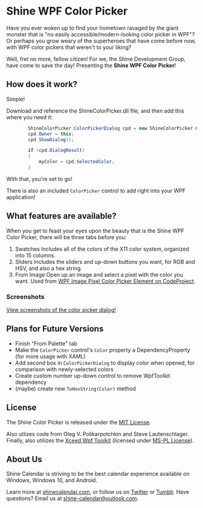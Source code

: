 # Shine WPF Color Picker
Have you ever woken up to find your hometown ravaged by the giant monster that is "no easily accessible/modern-looking color picker in WPF"? Or perhaps you grow weary of the superheroes that have come before now, with WPF color pickers that weren't to your liking?

Well, fret no more, fellow citizen! For we, the Shine Development Group, have come to save the day! Presenting the **Shine WPF Color Picker**!

## How does it work?
Simple!

Download and reference the ShineColorPicker.dll file, and then add this where you need it:

```c#
        ShineColorPicker.ColorPickerDialog cpd = new ShineColorPicker.ColorPickerDialog(myColor); 
        cpd.Owner = this;
        cpd.ShowDialog();

        if (cpd.DialogResult)
        {
            myColor = cpd.SelectedColor;
        }
```

With that, you're set to go!

There is also an included ```ColorPicker``` control to add right into your WPF application!

## What features are available?
When you get to feast your eyes upon the beauty that is the Shine WPF Color Picker, there will be three tabs before you:

1. Swatches
Includes all of the colors of the X11 color system, organized into 15 columns.
2. Sliders
Includes the sliders and up-down buttons you want, for RGB and HSV, and also a hex string.
3. From Image
Open up an image and select a pixel with the color you want. Used from [WPF Image Pixel Color Picker Element on CodeProject](https://www.codeproject.com/Articles/36848/WPF-Image-Pixel-Color-Picker-Element).

### Screenshots

[View screenshots of the color picker dialog!](https://github.com/shine-calendar/color-picker/blob/master/Screenshots.md)

## Plans for Future Versions

* Finish "From Palette" tab
* Make the ```ColorPicker``` control's ```Color``` property a DependencyProperty (for more usage with XAML)
* Add second box in ```ColorPickerDialog``` to display color when opened, for comparison with newly-selected colors
* Create custom number up-down control to remove WpfToolkit dependency
* (maybe) create new ```ToHexString(Color)``` method

## License
The Shine Color Picker is released under the [MIT License](https://github.com/shine-calendar/color-picker/blob/master/LICENSE).

Also utlizes code from Oleg V. Polikarpotchkin and Steve Lautenschlager. Finally, also utilizes the [Xceed Wpf Toolkit](wpftoolkit.codeplex.com) (licensed under [MS-PL License](http://wpftoolkit.codeplex.com/license)).

## About Us
Shine Calendar is striving to be the best calendar experience available on Windows, Windows 10, and Android.

Learn more at [shinecalendar.com](http://shinecalendar.com), or follow us on [Twitter](https://twitter.com/ShineCalendar) or [Tumblr](http://shinecalendar.tumblr.com).
Have questions? Email us at [shine-calendar@outlook.com](shine-calendar@outlook.com).
